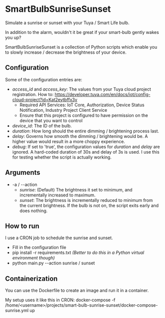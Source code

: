 # SmartBulbSunriseSunset
Simulate a sunrise or sunset with your Tuya / Smart Life bulb.

In addition to the alarm, wouldn't it be great if your smart-bulb gently wakes you up?

SmartBulbSunriseSunset is a collection of Python scripts which enable you to slowly increase / decrease the brightness of your device.


## Configuration

Some of the configuration entries are:

* _access_id_ and _access_key_: The values from your Tuya cloud project registration. How to: https://developer.tuya.com/en/docs/iot/config-cloud-project?id=Kat2eytbffx3v
    - Required API Services: IoT Core, Authorization, Device Status Notification, Industry Project Client Service
    - Ensure that this project is configured to have permission on the device that you want to control
* _device_id_: The ID of the bulb.
* _duration_: How long should the entire dimming / brightening process last.
* _delay_: Governs how smooth the dimming / brightening would be. A higher value would result in a more choppy experience.
* _debug_: If set to 'true', the configuration values for _duration_ and _delay_ are ignored. A hard-coded duration of 30s and delay of 3s is used. I use this for  testing whether the script is actually working.


## Arguments

* -a / --action
    - _sunrise_: (Default) The brightness it set to minimum, and incrementally increased to maximum.
    - _sunset_: The brightness is incrementally reduced to minimum from the current brightness. If the bulb is not on, the script exits early and does nothing.


## How to run

I use a CRON job to schedule the sunrise and sunset.

* Fill in the configuration file
* pip install -r requirements.txt _(Better to do this in a Python virtual environment though)_
* python main.py --action sunrise / sunset


## Containerization

You can use the Dockerfile to create an image and run it in a container.

My setup uses it like this in CRON:
docker-compose -f /home/\<username>/projects/smart-bulb-sunrise-sunset/docker-compose-sunrise.yml up
